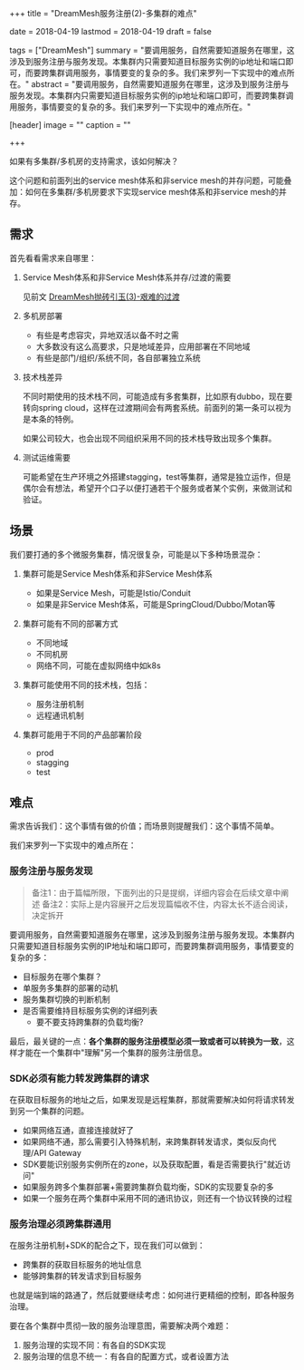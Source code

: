 +++
title = "DreamMesh服务注册(2)-多集群的难点"

date = 2018-04-19
lastmod = 2018-04-19
draft = false

tags = ["DreamMesh"]
summary = "要调用服务，自然需要知道服务在哪里，这涉及到服务注册与服务发现。本集群内只需要知道目标服务实例的ip地址和端口即可，而要跨集群调用服务，事情要变的复杂的多。我们来罗列一下实现中的难点所在。"
abstract = "要调用服务，自然需要知道服务在哪里，这涉及到服务注册与服务发现。本集群内只需要知道目标服务实例的ip地址和端口即可，而要跨集群调用服务，事情要变的复杂的多。我们来罗列一下实现中的难点所在。"

[header]
image = ""
caption = ""

+++

如果有多集群/多机房的支持需求，该如何解决？

这个问题和前面列出的service mesh体系和非service mesh的并存问题，可能叠加：如何在多集群/多机房要求下实现service mesh体系和非service mesh的并存。

## 需求

首先看看需求来自哪里：

1. Service Mesh体系和非Service Mesh体系并存/过渡的需要

	见前文 [DreamMesh抛砖引玉(3)-艰难的过渡](../201802-dreammesh-brainstorm-transition/)

2. 多机房部署

	- 有些是考虑容灾，异地双活以备不时之需
	- 大多数没有这么高要求，只是地域差异，应用部署在不同地域
	- 有些是部门/组织/系统不同，各自部署独立系统

3. 技术栈差异

	不同时期使用的技术栈不同，可能造成有多套集群，比如原有dubbo，现在要转向spring cloud，这样在过渡期间会有两套系统。前面列的第一条可以视为是本条的特例。

	如果公司较大，也会出现不同组织采用不同的技术栈导致出现多个集群。

4. 测试运维需要

	可能希望在生产环境之外搭建stagging，test等集群，通常是独立运作，但是偶尔会有想法，希望开个口子以便打通若干个服务或者某个实例，来做测试和验证。

## 场景

我们要打通的多个微服务集群，情况很复杂，可能是以下多种场景混杂：

1. 集群可能是Service Mesh体系和非Service Mesh体系

	- 如果是Service Mesh，可能是Istio/Conduit
	- 如果是非Service Mesh体系，可能是SpringCloud/Dubbo/Motan等

1. 集群可能有不同的部署方式

	- 不同地域
    - 不同机房
    - 网络不同，可能在虚拟网络中如k8s

1. 集群可能使用不同的技术栈，包括：

	- 服务注册机制
	- 远程通讯机制

1. 集群可能用于不同的产品部署阶段

	- prod
	- stagging
	- test

## 难点

需求告诉我们：这个事情有做的价值；而场景则提醒我们：这个事情不简单。

我们来罗列一下实现中的难点所在：

### 服务注册与服务发现

> 备注1：由于篇幅所限，下面列出的只是提纲，详细内容会在后续文章中阐述
> 备注2：实际上是内容展开之后发现篇幅收不住，内容太长不适合阅读，决定拆开

要调用服务，自然需要知道服务在哪里，这涉及到服务注册与服务发现。本集群内只需要知道目标服务实例的IP地址和端口即可，而要跨集群调用服务，事情要变的复杂的多：

* 目标服务在哪个集群？
* 单服务多集群的部署的动机
* 服务集群切换的判断机制
* 是否需要维持目标服务实例的详细列表
  - 要不要支持跨集群的负载均衡?

最后，最关键的一点：__各个集群的服务注册模型必须一致或者可以转换为一致__，这样才能在一个集群中"理解"另一个集群的服务注册信息。

### SDK必须有能力转发跨集群的请求

在获取目标服务的地址之后，如果发现是远程集群，那就需要解决如何将请求转发到另一个集群的问题。

* 如果网络互通，直接连接就好了
* 如果网络不通，那么需要引入特殊机制，来跨集群转发请求，类似反向代理/API Gateway
* SDK要能识别服务实例所在的zone，以及获取配置，看是否需要执行"就近访问"
* 如果服务跨多个集群部署+需要跨集群负载均衡，SDK的实现要复杂的多
* 如果一个服务在两个集群中采用不同的通讯协议，则还有一个协议转换的过程 

### 服务治理必须跨集群通用

在服务注册机制+SDK的配合之下，现在我们可以做到：

* 跨集群的获取目标服务的地址信息
* 能够跨集群的转发请求到目标服务

也就是端到端的路通了，然后就要继续考虑：如何进行更精细的控制，即各种服务治理。

要在各个集群中贯彻一致的服务治理意图，需要解决两个难题：

1. 服务治理的实现不同：有各自的SDK实现
2. 服务治理的信息不统一：有各自的配置方式，或者设置方法


